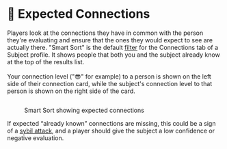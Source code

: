 # 🔗 Expected Connections

Players look at the connections they have in common with the person they're evaluating and ensure that the ones they would expect to see are actually there. "Smart Sort" is the default [filter](../advanced-features/filters.md) for the Connections tab of a Subject profile. It shows people that both you and the subject already know at the top of the results list.\
\
Your connection level ("😎" for example) to a person is shown on the left side of their connection card, while the subject's connection level to that person is shown on the right side of the card.

<figure><img src="../.gitbook/assets/Screenshot 2025-01-25 at 7.47.44 PM.png" alt=""><figcaption><p>Smart Sort showing expected connections</p></figcaption></figure>

If expected “already known” connections are missing, this could be a sign of a [sybil attack](https://en.wikipedia.org/wiki/Sybil_attack), and a player should give the subject a low confidence or negative evaluation.
